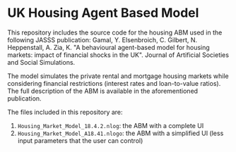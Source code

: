 # UK Housing Agent Based Model

This repository includes the source code for the housing ABM used in the following JASSS publication: Gamal, Y. Elsenbroich, C. Gilbert, N. Heppenstall, A. Zia, K. "A behavioural agent-based model for housing markets: impact of financial shocks in the UK". Journal of Artificial Societies and Social Simulations. 

The model simulates the private rental and mortgage housing markets while considering financial restrictions (interest rates and loan-to-value ratios). The full description of the ABM is available in the aforementioned publication.

The files included in this repository are:

1. `Housing_Market_Model_18.4.2.nlog`: the ABM with a complete UI
2. `Housing_Market_Model_A18.41.nlogo`: the ABM with a simplified UI (less input parameters that the user can control)